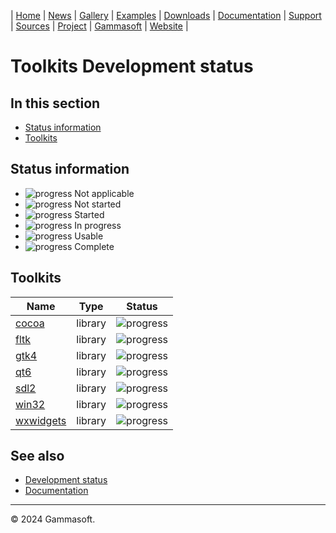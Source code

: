 | [Home](home.md) | [News](news.md) | [Gallery](gallery.md) | [Examples](examples.md) | [Downloads](downloads.md) | [Documentation](documentation.md) | [Support](support.md) | [Sources](https://github.com/gammasoft71/xtd) | [Project](https://sourceforge.net/projects/xtdpro/) | [Gammasoft](gammasoft.md) | [Website](https://gammasoft71.github.io/xtd) |

# Toolkits Development status

## In this section

* [Status information](#status-information)
* [Toolkits](#toolkits)

## Status information

* ![progress](pictures/progress_ina.png) Not applicable
* ![progress](pictures/progress0.png) Not started
* ![progress](pictures/progress25.png) Started
* ![progress](pictures/progress50.png) In progress
* ![progress](pictures/progress75.png) Usable
* ![progress](pictures/progress100.png) Complete

## Toolkits

| Name                                           | Type    | Status                                |
| ---------------------------------------------- | ------- | ------------------------------------- |
| [cocoa](../src/xtd.forms.native.cocoa)         | library | ![progress](pictures/progress0.png)   |
| [fltk](../src/xtd.forms.native.fltk)           | library | ![progress](pictures/progress0.png)   |
| [gtk4](../src/xtd.forms.native.gtk4)           | library | ![progress](pictures/progress0.png)   |
| [qt6](../src/xtd.forms.native.qt6)             | library | ![progress](pictures/progress0.png)   |
| [sdl2](../src/xtd.forms.native.sdl2)           | library | ![progress](pictures/progress0.png)   |
| [win32](../src/xtd.forms.native.win32)         | library | ![progress](pictures/progress0.png)   |
| [wxwidgets](../src/xtd.forms.native.wxwidgets) | library | ![progress](pictures/progress75.png)  |

## See also

* [Development status](development_status.md)
* [Documentation](documentation.md)

______________________________________________________________________________________________

© 2024 Gammasoft.

